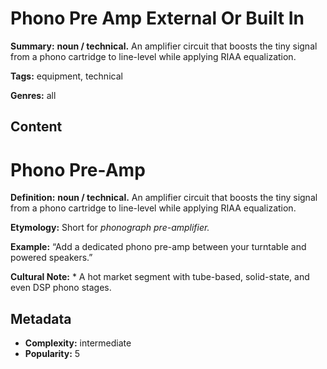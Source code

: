 # Phono Pre Amp External Or Built In

**Summary:** **noun / technical.** An amplifier circuit that boosts the tiny signal from a phono cartridge to line-level while applying RIAA equalization.

**Tags:** equipment, technical

**Genres:** all

## Content

# Phono Pre-Amp

**Definition:** **noun / technical.** An amplifier circuit that boosts the tiny signal from a phono cartridge to line-level while applying RIAA equalization.

**Etymology:** Short for *phonograph pre-amplifier.*

**Example:** “Add a dedicated phono pre-amp between your turntable and powered speakers.”

**Cultural Note:** * A hot market segment with tube-based, solid-state, and even DSP phono stages.

## Metadata

- **Complexity:** intermediate
- **Popularity:** 5
